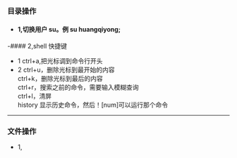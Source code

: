 ### 目录操作
- #### 1,切换用户  su。例 su huangqiyong;  
-#### 2,shell 快捷键  
- 1 ctrl+a,把光标调到命令行开头  
- 2 ctrl+u，删除光标到最开始的内容  
ctrl+k，删除光标到最后的内容  
ctrl+r，搜索之前的命令，需要输入模糊查询  
ctrl+l，清屏  
history 显示历史命令，然后！[num]可以运行那个命令  
* * *
### 文件操作
- 1,
